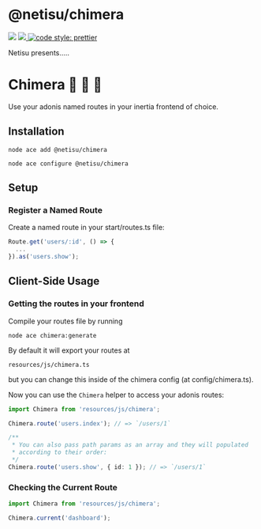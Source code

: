 # @netisu/chimera
![](https://img.shields.io/npm/types/typescript?style=for-the-badge)
<a href="https://adonisjs.com/">
<img src="https://img.shields.io/badge/%E2%96%B2%20adonis-v6-5a45ff?style=for-the-badge">
</a>
<a href="https://prettier.io/">
<img alt="code style: prettier" src="https://img.shields.io/badge/code_style-prettier-ff69b4.svg?style=for-the-badge">
</a>

Netisu presents.....
#  Chimera 🦁 🐍 🐐

Use your adonis named routes in your inertia frontend of choice.

## Installation

```shell
node ace add @netisu/chimera

node ace configure @netisu/chimera
```

## Setup

### Register a Named Route

Create a named route in your start/routes.ts file:

```typescript
Route.get('users/:id', () => {
  ...
}).as('users.show');
```

## Client-Side Usage

### Getting the routes in your frontend

Compile your routes file by running

```shell
node ace chimera:generate
```

By default it will export your routes at

`resources/js/chimera.ts`

but you can change this inside of the chimera config (at config/chimera.ts).

Now you can use the `Chimera` helper to access your adonis routes:

```typescript
import Chimera from 'resources/js/chimera';

Chimera.route('users.index'); // => `/users/1`

/**
 * You can also pass path params as an array and they will populated
 * according to their order:
 */
Chimera.route('users.show', { id: 1 }); // => `/users/1`
```

### Checking the Current Route

```typescript
import Chimera from 'resources/js/chimera';

Chimera.current('dashboard');
```
